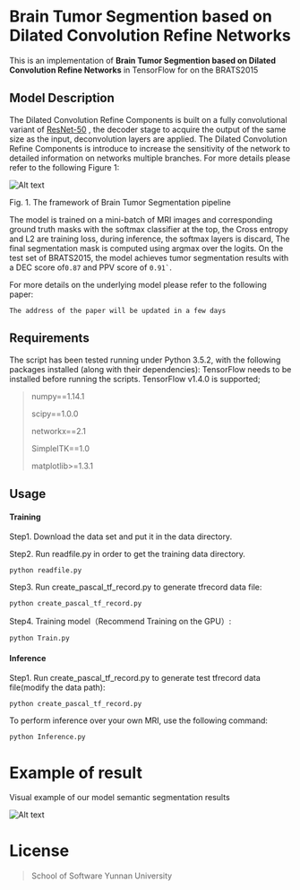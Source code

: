 # Brain Tumor Segmention based on Dilated Convolution Refine Networks

This is an implementation of **Brain Tumor Segmention based on Dilated Convolution Refine Networks** in TensorFlow for  on the BRATS2015

## Model Description
The Dilated Convolution Refine Components is built on a fully convolutional variant of [ResNet-50](https://github.com/KaimingHe/deep-residual-networks) , the decoder stage  to acquire the output of the same size as the input, deconvolution layers are applied. The Dilated Convolution Refine Components is introduce to increase the sensitivity of the network to detailed information on networks multiple branches. For more details please refer to the following Figure 1:

 ![Alt text](https://github.com/wei-lab/DCR/raw/master/image/pipeline.png)
 
Fig. 1.	The framework of Brain Tumor Segmentation pipeline

The model is trained on a mini-batch of MRI images and corresponding ground truth masks with the softmax classifier  at the top, the Cross entropy  and L2 are training loss, during inference, the softmax layers is discard, The final segmentation mask is computed using argmax over the logits.
On the test set of  BRATS2015, the model achieves tumor segmentation results with a DEC score of<code>0.87</code>  and PPV score of <code>0.91`</code>.

For more details on the underlying model please refer to the following paper:

    The address of the paper will be updated in a few days

## Requirements
The script has been tested running under Python 3.5.2, with the following packages installed (along with their dependencies):
TensorFlow needs to be installed before running the scripts. TensorFlow v1.4.0 is supported; 

> numpy==1.14.1
> 
>  scipy==1.0.0 
>  
>  networkx==2.1
>  
>   SimpleITK==1.0
>   
>   matplotlib>=1.3.1


## Usage
#### Training
Step1.  Download the data set and put it in the data directory.

Step2.  Run readfile.py in order to get the training data directory.

    python readfile.py
Step3.   Run   create_pascal_tf_record.py  to generate tfrecord data file:

    python create_pascal_tf_record.py
   
Step4.   Training model（Recommend Training on the GPU）:
	
```
python Train.py 
```
#### Inference
Step1.   Run   create_pascal_tf_record.py  to generate test tfrecord data file(modify the data path):

```
python create_pascal_tf_record.py
```

To perform inference over your own MRI, use the following command:

    python Inference.py


# Example of result
Visual example of our model semantic segmentation results 

![Alt text](https://github.com/wei-lab/DCR/raw/master/image/example.png)


# License

> School of Software Yunnan University



